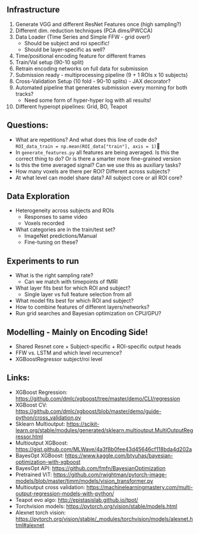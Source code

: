 ## Infrastructure
1. Generate VGG and different ResNet Features once (high sampling?)
2. Different dim. reduction techniques (PCA dims/PWCCA)
3. Data Loader (Time Series and Simple FFW - grid over!)
    - Should be subject and roi specific!
    - Should be layer-specific as well?
4. Time/positional encoding feature for different frames
5. Train/Val setup (90-10 split)
6. Retrain encoding networks on full data for submission
7. Submission ready - multiprocessing pipeline (9 + 1 ROIs x 10 subjects)
8. Cross-Validation Setup (10 fold - 90-10 splits) - JAX decorator?
9. Automated pipeline that generates submission every morning for both tracks?
    - Need some form of hyper-hyper log with all results!
10. Different hyperopt pipelines: Grid, BO, Teapot

## Questions:
- What are repetitions? And what does this line of code do?
`ROI_data_train = np.mean(ROI_data["train"], axis = 1)`
- In `generate_features.py` all features are being averaged. Is this the correct thing to do? Or is there a smarter more fine-grained version
- Is this the time averaged signal? Can we use this as auxiliary tasks?
- How many voxels are there per ROI? Different across subjects?
- At what level can model share data? All subject core or all ROI core?

## Data Exploration
- Heterogeneity across subjects and ROIs
    - Responses to same video
    - Voxels recorded
- What categories are in the train/test set?
    - ImageNet predictions/Manual
    - Fine-tuning on these?

## Experiments to run
- What is the right sampling rate?
    - Can we match with timepoints of fMRI
- What layer fits best for which ROI and subject?
    - Single layer vs full feature selection from all
- What model fits best for which ROI and subject?
- How to combine features of different layers/networks?
- Run grid searches and Bayesian optimization on CPU/GPU?

## Modelling - Mainly on Encoding Side!
- Shared Resnet core + Subject-specific + ROI-specific output heads
- FFW vs. LSTM and which level recurrence?
- XGBoostRegressor subject/roi level

## Links:
- XGBoost Regression: https://github.com/dmlc/xgboost/tree/master/demo/CLI/regression
- XGBoost CV: https://github.com/dmlc/xgboost/blob/master/demo/guide-python/cross_validation.py
- Sklearn Multioutput: https://scikit-learn.org/stable/modules/generated/sklearn.multioutput.MultiOutputRegressor.html
- Multioutput XGBoost: https://gist.github.com/MLWave/4a3f8b0fee43d45646cf118bda4d202a
- BayesOpt XGBoost: https://www.kaggle.com/btyuhas/bayesian-optimization-with-xgboost
- BayesOpt API: https://github.com/fmfn/BayesianOptimization
- Pretrained ViT: https://github.com/rwightman/pytorch-image-models/blob/master/timm/models/vision_transformer.py
- Multioutput cross validation: https://machinelearningmastery.com/multi-output-regression-models-with-python/
- Teapot evo algo: http://epistasislab.github.io/tpot/
- Torchvision models: https://pytorch.org/vision/stable/models.html
- Alexnet torch vision: https://pytorch.org/vision/stable/_modules/torchvision/models/alexnet.html#alexnet
